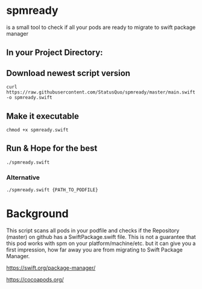 # spmready
is a small tool to check if all your pods are ready to migrate to swift package manager

## In your Project Directory:

## Download newest script version

`curl https://raw.githubusercontent.com/StatusQuo/spmready/master/main.swift -o spmready.swift`

## Make it executable
`chmod +x spmready.swift`

## Run & Hope for the best
`./spmready.swift`


### Alternative 

`./spmready.swift {PATH_TO_PODFILE}`

# Background

This script scans all pods in your podfile and checks if the Repository (master) on github has a SwiftPackage.swift file.
This is not a guarantee that this pod works with spm on your platform/machine/etc. but it can give you a first impression, how far away you are from migrating to Swift Package Manager.

https://swift.org/package-manager/

https://cocoapods.org/
